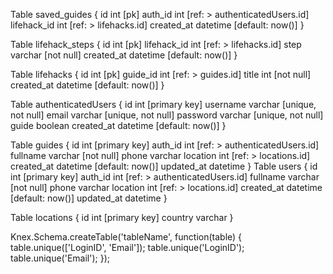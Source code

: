 Table saved_guides { id int [pk] auth_id int [ref: > authenticatedUsers.id] lifehack_id int [ref: > lifehacks.id] created_at datetime [default: now()] }

Table lifehack_steps { id int [pk] lifehack_id int [ref: > lifehacks.id] step varchar [not null] created_at datetime [default: now()] }

Table lifehacks { id int [pk] guide_id int [ref: > guides.id] title int [not null] created_at datetime [default: now()] }

Table authenticatedUsers { id int [primary key] username varchar [unique, not null] email varchar [unique, not null] password varchar [unique, not null] guide boolean created_at datetime [default: now()] }

Table guides { id int [primary key] auth_id int [ref: > authenticatedUsers.id] fullname varchar [not null] phone varchar location int [ref: > locations.id] created_at datetime [default: now()] updated_at datetime } Table users { id int [primary key] auth_id int [ref: > authenticatedUsers.id] fullname varchar [not null] phone varchar location int [ref: > locations.id] created_at datetime [default: now()] updated_at datetime }

Table locations { id int [primary key] country varchar }

Knex.Schema.createTable('tableName', function(table) { table.unique(['LoginID', 'Email']); table.unique('LoginID'); table.unique('Email'); });